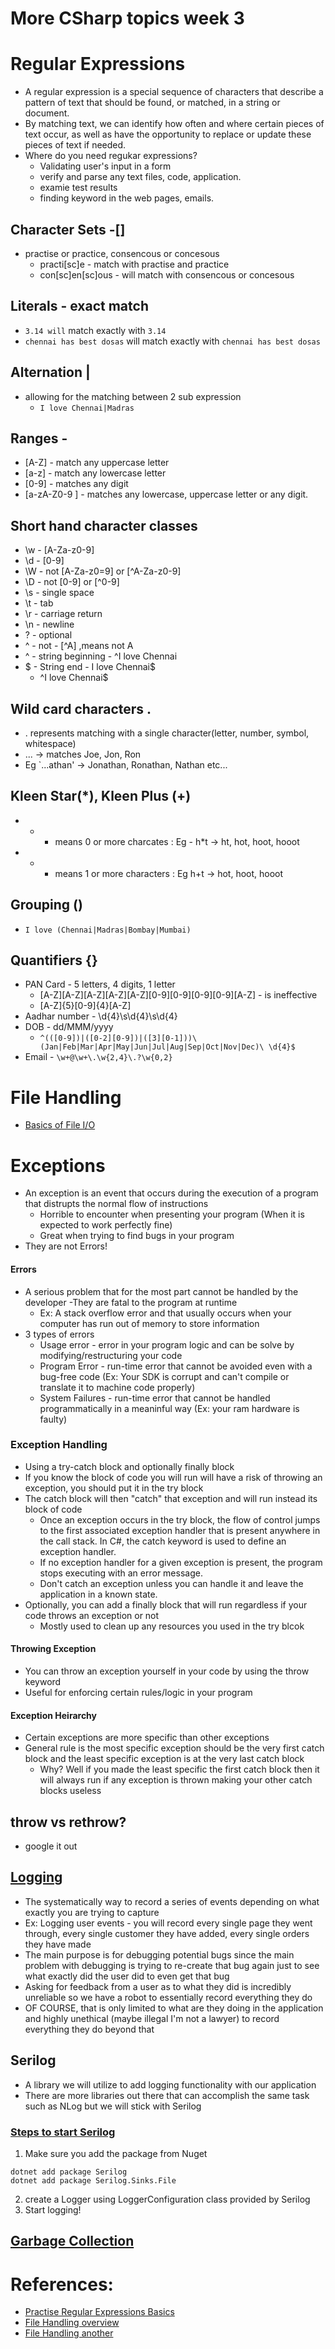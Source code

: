 # More CSharp topics week 3
# Regular Expressions
- A regular expression is a special sequence of characters that describe a pattern of text that should be found, or matched, in a string or document. 
- By matching text, we can identify how often and where certain pieces of text occur, as well as have the opportunity to replace or update these pieces of text if needed.
- Where do you need regukar expressions?
    - Validating user's input in a form
    - verify and parse any text files, code, application.
    - examie test results
    - finding keyword in the web pages, emails.

## Character Sets -[]
- practise or practice, consencous or concesous
    - practi[sc]e - match with practise and practice
    - con[sc]en[sc]ous - will match with consencous or concesous
## Literals - exact match 
- `3.14 will` match exactly with `3.14`
- `chennai has best dosas` will match exactly with `chennai has best dosas` 

## Alternation |
- allowing for the matching between 2 sub expression
    - `I love Chennai|Madras`

## Ranges -
- [A-Z] - match any uppercase letter
- [a-z] - match any lowercase letter
- [0-9] - matches any digit
- [a-zA-Z0-9 ] - matches any lowercase, uppercase letter or any digit.
## Short hand character classes 
- \w - [A-Za-z0-9]
- \d - [0-9]
- \W - not [A-Za-z0=9] or [^A-Za-z0-9]
- \D - not [0-9] or [^0-9]
- \s - single space
- \t - tab
- \r - carriage return
- \n - newline
- ? - optional
- ^ - not - [^A] ,means not A
- ^ - string beginning  - ^I love Chennai
- $ - String end  - I love Chennai$
    - ^I love Chennai$

## Wild card characters .
- . represents matching with a single character(letter, number, symbol, whitespace)
- ... -> matches Joe, Jon, Ron
- Eg `...athan' -> Jonathan, Ronathan,   Nathan etc...

## Kleen Star(*), Kleen Plus (+)
- * - means 0 or more charcates : Eg - h*t -> ht, hot, hoot, hooot
- + - means 1 or more characters : Eg h+t -> hot, hoot, hooot

## Grouping ()
- `I love (Chennai|Madras|Bombay|Mumbai)`

## Quantifiers {}
- PAN Card - 5 letters, 4 digits, 1 letter
    - [A-Z][A-Z][A-Z][A-Z][A-Z][0-9][0-9][0-9][0-9][A-Z] - is ineffective
    - [A-Z]{5}[0-9]{4}[A-Z]
- Aadhar number - \d{4}\s\d{4}\s\d{4}
- DOB - dd/MMM/yyyy
    - `^(([0-9])|([0-2][0-9])|([3][0-1]))\ (Jan|Feb|Mar|Apr|May|Jun|Jul|Aug|Sep|Oct|Nov|Dec)\ \d{4}$`
- Email - `\w+@\w+\.\w{2,4}\.?\w{0,2}`


# File Handling
- [Basics of File I/O](https://learn.microsoft.com/en-us/troubleshoot/developer/visualstudio/csharp/language-compilers/file-io-operation)
# Exceptions
- An exception is an event that occurs during the execution of a program that distrupts the normal flow of instructions
    - Horrible to encounter when presenting your program (When it is expected to work perfectly fine)
    - Great when trying to find bugs in your program
- They are not Errors!
#### Errors
- A serious problem that for the most part cannot be handled by the developer
    -They are fatal to the program at runtime
    - Ex: A stack overflow error and that usually occurs when your computer has run out of memory to store information
- 3 types of errors
    - Usage error - error in your program logic and can be solve by modifying/restructuring your code
    - Program Error - run-time error that cannot be avoided even with a bug-free code (Ex: Your SDK is corrupt and can't compile or translate it to machine code properly)
    - System Failures - run-time error that cannot be handled programmatically in a meaninful way (Ex: your ram hardware is faulty)
###  Exception Handling
- Using a try-catch block and optionally finally block
- If you know the block of code you will run will have a risk of throwing an exception, you should put it in the try block
- The catch block will then "catch" that exception and will run instead its block of code
    - Once an exception occurs in the try block, the flow of control jumps to the first associated exception handler that is present anywhere in the call stack. In C#, the catch keyword is used to define an exception handler.
    - If no exception handler for a given exception is present, the program stops executing with an error message.
    - Don't catch an exception unless you can handle it and leave the application in a known state. 
- Optionally, you can add a finally block that will run regardless if your code throws an exception or not
    - Mostly used to clean up any resources you used in the try blcok
#### Throwing Exception
- You can throw an exception yourself in your code by using the throw keyword
- Useful for enforcing certain rules/logic in your program
#### Exception Heirarchy
- Certain exceptions are more specific than other exceptions
- General rule is the most specific exception should be the very first catch block and the least specific exception is at the very last catch block
    - Why? Well if you made the least specific the first catch block then it will always run if any exception is thrown making your other catch blocks useless
## throw vs rethrow?
- google it out

## [Logging](https://en.wikipedia.org/wiki/Logging_(software))
* The systematically way to record a series of events depending on what exactly you are trying to capture
* Ex: Logging user events - you will record every single page they went through, every single customer they have added, every single orders they have made
* The main purpose is for debugging potential bugs since the main problem with debugging is trying to re-create that bug again just to see what exactly did the user did to even get that bug
* Asking for feedback from a user as to what they did is incredibly unreliable so we have a robot to essentially record everything they do
* OF COURSE, that is only limited to what are they doing in the application and highly unethical (maybe illegal I'm not a lawyer) to record everything they do beyond that
## Serilog
* A library we will utilize to add logging functionality with our application
* There are more libraries out there that can accomplish the same task such as NLog but we will stick with Serilog
### [Steps to start Serilog](https://github.com/serilog/serilog/wiki/Getting-Started)
1. Make sure you add the package from Nuget
```
dotnet add package Serilog
dotnet add package Serilog.Sinks.File
```
2. create a Logger using LoggerConfiguration class provided by Serilog
3. Start logging!

## [Garbage Collection](https://learn.microsoft.com/en-us/dotnet/standard/garbage-collection/fundamentals)
# References:
- [Practise Regular Expressions Basics](https://www.codecademy.com/learn/introduction-to-regular-expressions)
- [File Handling overview](https://learn.microsoft.com/en-us/dotnet/standard/io/)
- [File Handling another](https://www.geeksforgeeks.org/basics-of-file-handling-in-c-sharp/)
